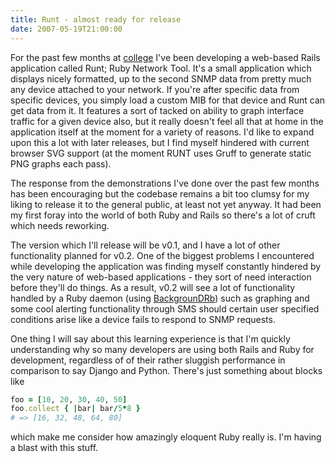 ```yaml
---
title: Runt - almost ready for release
date: 2007-05-19T21:00:00
---
```


For the past few months at [college](http://www.wit.ie/) I've been
developing a web-based Rails application called Runt; Ruby Network Tool.
It's a small application which displays nicely formatted, up to the
second SNMP data from pretty much any device attached to your network.
If you're after specific data from specific devices, you simply load a
custom MIB for that device and Runt can get data from it. It features a
sort of tacked on ability to graph interface traffic for a given device
also, but it really doesn't feel all that at home in the application
itself at the moment for a variety of reasons. I'd like to expand upon
this a lot with later releases, but I find myself hindered with current
browser SVG support (at the moment RUNT uses Gruff to generate static
PNG graphs each pass).

The response from the demonstrations I've done over the past few months
has been encouraging but the codebase remains a bit too clumsy for my
liking to release it to the general public, at least not yet anyway. It
had been my first foray into the world of both Ruby and Rails so there's
a lot of cruft which needs reworking.

The version which I'll release will be v0.1, and I have a lot of other
functionality planned for v0.2. One of the biggest problems I
encountered while developing the application was finding myself
constantly hindered by the very nature of web-based applications - they
sort of need interaction before they'll do things. As a result, v0.2
will see a lot of functionality handled by a Ruby daemon (using
[BackgrounDRb](http://backgroundrb.rubyforge.org/)) such as graphing and
some cool alerting functionality through SMS should certain user
specified conditions arise like a device fails to respond to SNMP
requests.

One thing I will say about this learning experience is that I'm quickly
understanding why so many developers are using both Rails and Ruby for
development, regardless of of their rather sluggish performance in
comparison to say Django and Python. There's just something about blocks
like

```ruby
foo = [10, 20, 30, 40, 50]
foo.collect { |bar| bar/5*8 }
# => [16, 32, 48, 64, 80]
```

which make me consider how amazingly eloquent Ruby really is. I'm having
a blast with this stuff.
